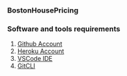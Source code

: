 ### BostonHousePricing

### Software and tools requirements
1. [Github Account](https://github.com)
2. [Heroku Account](https.//heroku.com)
3. [VSCode IDE](https://code.visualstudio.com/) 
4. [GitCLI](https://git-scm.com/book/en/v2/Getting-Started-The-Command-Line)


